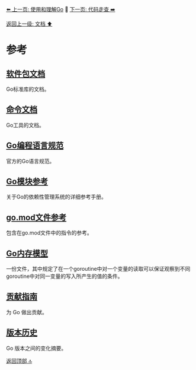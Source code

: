 [⬅️ 上一页: 使用和理解Go](使用和理解Go.md) 🚦 [下一页: 代码走查 ➡️](代码走查.md)

[返回上一级: 文档 ⬆️](../文档.md)

# 参考

## [软件包文档](参考/软件包文档.md)

Go标准库的文档。

## [命令文档](参考/命令文档.md)

Go工具的文档。

## [Go编程语言规范](参考/Go编程语言规范.md)

官方的Go语言规范。

## [Go模块参考](参考/Go模块参考.md)

关于Go的依赖性管理系统的详细参考手册。

## [go.mod文件参考](参考/go.mod文件参考.md)

包含在go.mod文件中的指令的参考。

## [Go内存模型](参考/Go内存模型.md)

一份文件，其中规定了在一个goroutine中对一个变量的读取可以保证观察到不同goroutine中对同一变量的写入所产生的值的条件。

## [贡献指南](参考/贡献指南.md)

为 Go 做出贡献。

## [版本历史](参考/版本历史.md)

Go 版本之间的变化摘要。

[返回顶部 🔝](#参考)
